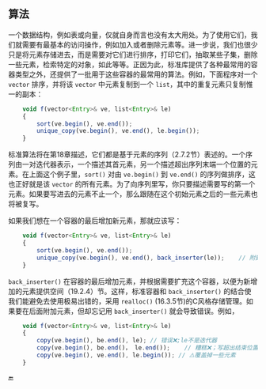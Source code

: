 ## 算法

一个数据结构，例如表或向量，仅就自身而言也没有太大用处。为了使用它们，我们就需要有最基本的访问操作，例如加入或者删除元素等。进一步说，我们也很少只是将元素存储进去，而是需要对它们进行排序，打印它们，抽取某些子集，删除一些元素，检索特定的对象，如此等等。正因为此，标准库提供了各种最常用的容器类型之外，还提供了一批用于这些容器的最常用的算法。例如，下面程序对一个 `vector` 排序，并将该 `vector` 中元素复制到一个 `list`，其中的重复元素只复制惟一的副本：

```javascript
    void f(vector<Entry>& ve, list<Entry>& le)
    {
        sort(ve.begin(), ve.end());
        unique_copy(ve.begin(), ve.end(), le.begin());
    }
```

标准算法将在第18章描述，它们都是基于元素的序列（2.7.2节）表述的。一个序列由一对迭代器表示，一个描述其首元素，另一个描述超出序列末端一个位置的元素。在上面这个例子里，`sort()` 对由 `ve.begin()` 到 `ve.end()` 的序列做排序，这也正好就是该 `vector` 的所有元素。为了向序列里写，你只要描述需要写的第一个元素。如果要写进去的元素不止一个，那么跟随在这个初始元素之后的一些元素也将被复写。

如果我们想在一个容器的最后增加新元素，那就应该写：

```javascript
    void f(vector<Entry>& ve, list<Entry>& le)
    {
        sort(ve.begin(), ve.end());
        unique_copy(ve.begin(), ve.end(), back_inserter(le));    // 附到le之后
    }
```

`back_inserter()` 在容器的最后增加元素，并根据需要扩充这个容器，以便为新增加的元素提供空间（19.2.4）节。这样，标准容器和 `back_inserter()` 的结合使我们能避免去使用极易出错的，采用 `realloc()` \(16.3.5节\)的C风格存储管理。如果要在后面附加元素，但却忘记用 `back_inserter()` 就会导致错误。例如，

```javascript
    void f(vector<Entry>& ve, list<Entry>& le)
    {
        copy(ve.begin(), be.end(), le); // 错误❌;le不是迭代器
        copy(ve.begin(), be.end()， le.end());    // 糟糕❌；写超出结束位置
        copy(ve.begin(), ve.end(), le.begin()); // ⚠️覆盖掉一些元素
    }
```

🔚

